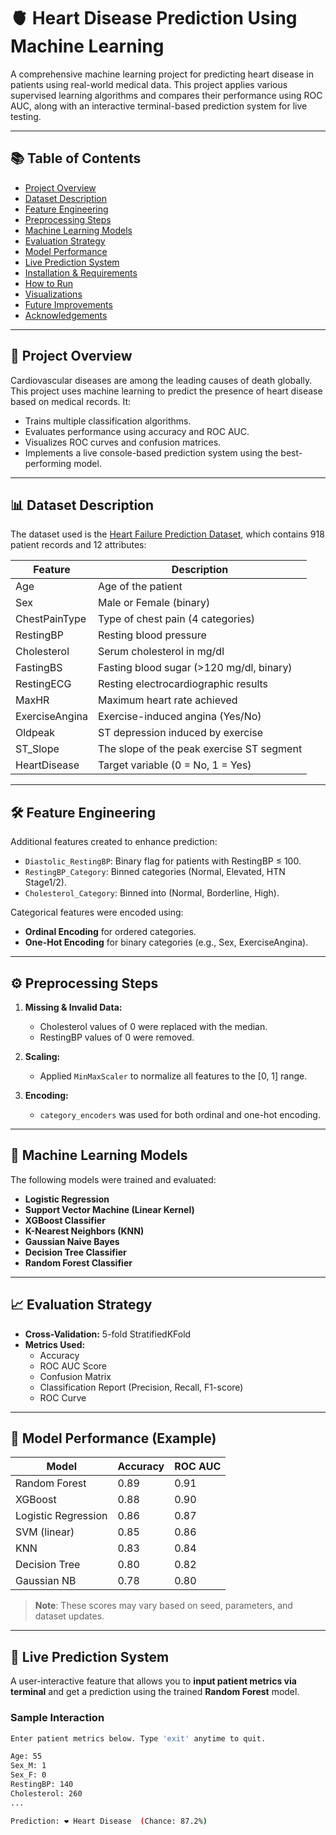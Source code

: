 # 🫀 Heart Disease Prediction Using Machine Learning

A comprehensive machine learning project for predicting heart disease in patients using real-world medical data. This project applies various supervised learning algorithms and compares their performance using ROC AUC, along with an interactive terminal-based prediction system for live testing.

---

## 📚 Table of Contents

- [Project Overview](#project-overview)
- [Dataset Description](#dataset-description)
- [Feature Engineering](#feature-engineering)
- [Preprocessing Steps](#preprocessing-steps)
- [Machine Learning Models](#machine-learning-models)
- [Evaluation Strategy](#evaluation-strategy)
- [Model Performance](#model-performance)
- [Live Prediction System](#live-prediction-system)
- [Installation & Requirements](#installation--requirements)
- [How to Run](#how-to-run)
- [Visualizations](#visualizations)
- [Future Improvements](#future-improvements)
- [Acknowledgements](#acknowledgements)

---

## 🧠 Project Overview

Cardiovascular diseases are among the leading causes of death globally. This project uses machine learning to predict the presence of heart disease based on medical records. It:

- Trains multiple classification algorithms.
- Evaluates performance using accuracy and ROC AUC.
- Visualizes ROC curves and confusion matrices.
- Implements a live console-based prediction system using the best-performing model.

---

## 📊 Dataset Description

The dataset used is the [Heart Failure Prediction Dataset](https://www.kaggle.com/datasets/fedesoriano/heart-failure-prediction), which contains 918 patient records and 12 attributes:

| Feature            | Description                                  |
|--------------------|----------------------------------------------|
| Age                | Age of the patient                           |
| Sex                | Male or Female (binary)                      |
| ChestPainType      | Type of chest pain (4 categories)            |
| RestingBP          | Resting blood pressure                       |
| Cholesterol        | Serum cholesterol in mg/dl                   |
| FastingBS          | Fasting blood sugar (>120 mg/dl, binary)     |
| RestingECG         | Resting electrocardiographic results         |
| MaxHR              | Maximum heart rate achieved                  |
| ExerciseAngina     | Exercise-induced angina (Yes/No)             |
| Oldpeak            | ST depression induced by exercise            |
| ST_Slope           | The slope of the peak exercise ST segment    |
| HeartDisease       | Target variable (0 = No, 1 = Yes)            |

---

## 🛠 Feature Engineering

Additional features created to enhance prediction:

- `Diastolic_RestingBP`: Binary flag for patients with RestingBP ≤ 100.
- `RestingBP_Category`: Binned categories (Normal, Elevated, HTN Stage1/2).
- `Cholesterol_Category`: Binned into (Normal, Borderline, High).

Categorical features were encoded using:
- **Ordinal Encoding** for ordered categories.
- **One-Hot Encoding** for binary categories (e.g., Sex, ExerciseAngina).

---

## ⚙️ Preprocessing Steps

1. **Missing & Invalid Data:**
   - Cholesterol values of 0 were replaced with the median.
   - RestingBP values of 0 were removed.

2. **Scaling:**
   - Applied `MinMaxScaler` to normalize all features to the [0, 1] range.

3. **Encoding:**
   - `category_encoders` was used for both ordinal and one-hot encoding.

---

## 🤖 Machine Learning Models

The following models were trained and evaluated:

- **Logistic Regression**
- **Support Vector Machine (Linear Kernel)**
- **XGBoost Classifier**
- **K-Nearest Neighbors (KNN)**
- **Gaussian Naive Bayes**
- **Decision Tree Classifier**
- **Random Forest Classifier**

---

## 📈 Evaluation Strategy

- **Cross-Validation:** 5-fold StratifiedKFold
- **Metrics Used:**
  - Accuracy
  - ROC AUC Score
  - Confusion Matrix
  - Classification Report (Precision, Recall, F1-score)
  - ROC Curve

---

## 🧪 Model Performance (Example)

| Model               | Accuracy | ROC AUC |
|--------------------|----------|---------|
| Random Forest       | 0.89     | 0.91    |
| XGBoost             | 0.88     | 0.90    |
| Logistic Regression | 0.86     | 0.87    |
| SVM (linear)        | 0.85     | 0.86    |
| KNN                 | 0.83     | 0.84    |
| Decision Tree       | 0.80     | 0.82    |
| Gaussian NB         | 0.78     | 0.80    |

> **Note**: These scores may vary based on seed, parameters, and dataset updates.

---

## 🧾 Live Prediction System

A user-interactive feature that allows you to **input patient metrics via terminal** and get a prediction using the trained **Random Forest** model.

### Sample Interaction

```bash
Enter patient metrics below. Type 'exit' anytime to quit.

Age: 55
Sex_M: 1
Sex_F: 0
RestingBP: 140
Cholesterol: 260
...

Prediction: ❤️ Heart Disease  (Chance: 87.2%)
